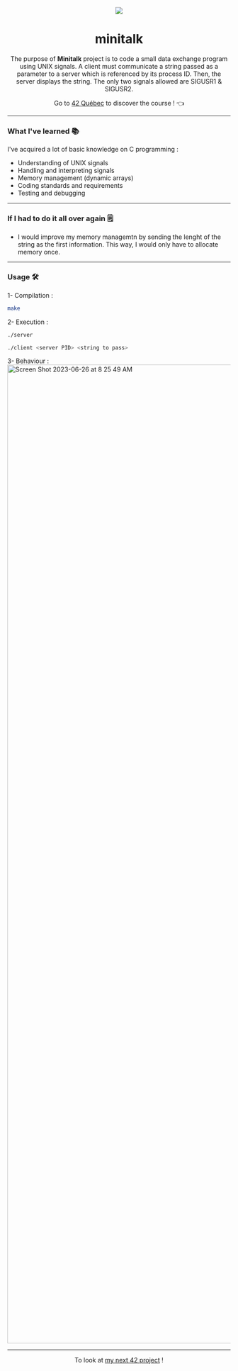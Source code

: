 <p align="center">
  <img src="https://github.com/LaOuede/42-project-badges/blob/main/badges/minitalke.png" />
</p>

<h1 align=center>minitalk</h1>

<p align=center>
  The purpose of <b>Minitalk</b> project is to code a small data exchange program using UNIX signals.
  A client must communicate a string passed as a parameter to a server which is referenced by its process ID. Then, the server displays the string.
  The only two signals allowed are SIGUSR1 & SIGUSR2.
</p>

<div align="center">

Go to [42 Québec](https://42quebec.com/) to discover the course ! 👈
</div>

---

<h3 align="left">What I've learned 📚</h3>

I've acquired a lot of basic knowledge on C programming :
- Understanding of UNIX signals
- Handling and interpreting signals
- Memory management (dynamic arrays)
- Coding standards and requirements
- Testing and debugging

---

<h3 align="left">If I had to do it all over again 🗒</h3>

- I would improve my memory managemtn by sending the lenght of the string as the first information.
  This way, I would only have to allocate memory once.

---

<h3 align="left">Usage 🛠</h3>

1- Compilation :
```bash
make
```

2- Execution :
```bash
./server
```
```bash
./client <server PID> <string to pass>
```

3- Behaviour :
<img width="2209" alt="Screen Shot 2023-06-26 at 8 25 49 AM" src="https://github.com/LaOuede/Minitalk/assets/114024436/0d74c7c6-2b19-45c4-918b-cfa8847c315b">


---

<div align="center">

To look at [my next 42 project](https://github.com/LaOuede/FdF) !
</div>
